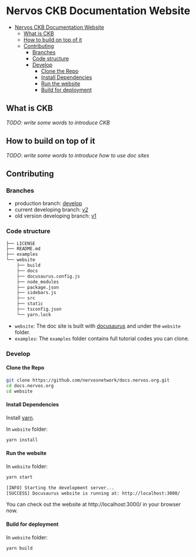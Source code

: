 # Nervos CKB Documentation Website

- [Nervos CKB Documentation Website](#nervos-ckb-documentation-website)
	- [What is CKB](#what-is-ckb)
	- [How to build on top of it](#how-to-build-on-top-of-it)
	- [Contributing](#contributing)
		- [Branches](#branches)
		- [Code structure](#code-structure)
		- [Develop](#develop)
			- [Clone the Repo](#clone-the-repo)
			- [Install Dependencies](#install-dependencies)
			- [Run the website](#run-the-website)
			- [Build for deployment](#build-for-deployment)

## What is CKB

*TODO: write some words to introduce CKB*

## How to build on top of it

*TODO: write some words to introduce how to use doc sites*

## Contributing

### Branches

- production branch: [develop](https://github.com/nervosnetwork/docs.nervos.org/tree/develop)
- current developing branch: [v2](https://github.com/nervosnetwork/docs.nervos.org/tree/v2)
- old version developing branch: [v1](https://github.com/nervosnetwork/docs.nervos.org/tree/v1)

### Code structure

```bash
├── LICENSE
├── README.md
├── examples
└── website
    ├── build
    ├── docs
    ├── docusaurus.config.js
    ├── node_modules
    ├── package.json
    ├── sidebars.js
    ├── src
    ├── static
    ├── tsconfig.json
    └── yarn.lock
```

- `website`: The doc site is built with [docusaurus](https://docusaurus.io/) and under the `website` folder.
- `examples`: The `examples` folder contains full tutorial codes you can clone.

### Develop

#### Clone the Repo

```bash
git clone https://github.com/nervosnetwork/docs.nervos.org.git
cd docs.nervos.org
cd website
```

#### Install Dependencies

Install [yarn](https://yarnpkg.com/en/).

In `website` folder:

```bash
yarn install
```

#### Run the website

In `website` folder:

```bash
yarn start
```

```bash
[INFO] Starting the development server...
[SUCCESS] Docusaurus website is running at: http://localhost:3000/
```

You can check out the website at http://localhost:3000/ in your browser now.

#### Build for deployment

In `website` folder:

```bash
yarn build
```
